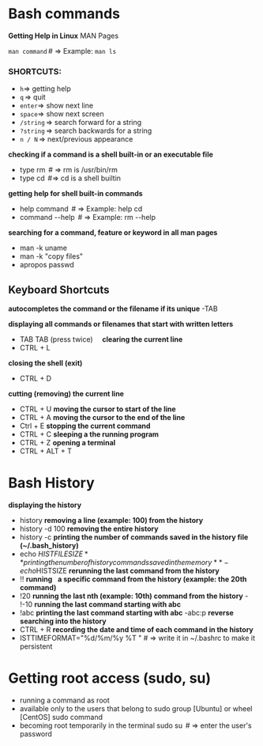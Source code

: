 # Bash commands 
**Getting Help in Linux**
MAN Pages

`man command` # => Example: `man ls`

### **SHORTCUTS**:
- `h`=> getting help 
- `q` => quit 
- `enter`=> show next line 
- `space`=> show next screen 
- `/string` => search forward for a string 
- `?string` => search backwards for a string 
- `n / N` => next/previous appearance 

**checking if a command is a shell built-in or an executable file**
- type rm  # => rm is /usr/bin/rm 
- type cd  #=> cd is a shell builtin
  
**getting help for shell built-in commands** 
- help command  # => Example: help cd 
- command --help  # => Example: rm --help 

**searching for a command, feature or keyword in all man pages**
- man -k uname 
- man -k "copy files" 
- apropos passwd 


## Keyboard Shortcuts 
**autocompletes the command or the filename if its unique** 
-TAB  

**displaying all commands or filenames that start with written letters** 
- TAB TAB (press twice)  
    
**clearing the current line** 
- CTRL + L 

**closing the shell (exit)** 
- CTRL + D 

**cutting (removing) the current line**
- CTRL + U 
**moving the cursor to start of the line** 
- CTRL + A 
**moving the cursor to the end of the line** 
- Ctrl + E 
**stopping the current command** 
- CTRL + C 
**sleeping a the running program** 
- CTRL + Z 
**opening a terminal** 
- CTRL + ALT + T 


# Bash History 
**displaying the history** 
- history 
**removing a line (example: 100) from the history** 
- history -d 100 
**removing the entire history**
- history -c 
**printing the number of commands saved in the history file (~/.bash_history)** 
- echo $HISTFILESIZE 
**printing the number of history commands saved in the memory** - echo$HISTSIZE 
**rerunning the last command from the history** 
- !! 
**running    a specific command from the history (example: the 20th command)** 
- !20 
**running the last nth (example: 10th) command from the history** - !-10 
**running the last command starting with abc** 
- !abc 
**printing the last command starting with abc** 
-abc:p 
**reverse searching into the history** 
- CTRL + R 
**recording the date and time of each command in the history** 
- ISTTIMEFORMAT="%d/%m/%y %T " # => write it in ~/.bashrc to make it persistent 

# Getting root access (sudo, su)
- running a command as root 
- available only to the users that belong to sudo group [Ubuntu] or wheel [CentOS] sudo command
- becoming root temporarily in the terminal
  sudo su  # => enter the user's password 


